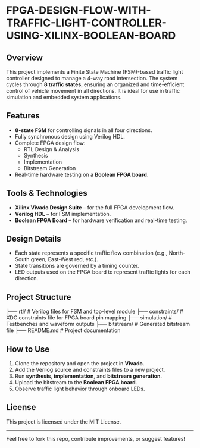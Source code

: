 # FPGA-DESIGN-FLOW-WITH-TRAFFIC-LIGHT-CONTROLLER-USING-XILINX-BOOLEAN-BOARD

## Overview

This project implements a Finite State Machine (FSM)-based traffic light controller designed to manage a 4-way road intersection. The system cycles through **8 traffic states**, ensuring an organized and time-efficient control of vehicle movement in all directions. It is ideal for use in traffic simulation and embedded system applications.

## Features

- **8-state FSM** for controlling signals in all four directions.
- Fully synchronous design using Verilog HDL.
- Complete FPGA design flow:
  - RTL Design & Analysis
  - Synthesis
  - Implementation
  - Bitstream Generation
- Real-time hardware testing on a **Boolean FPGA board**.

## Tools & Technologies

- **Xilinx Vivado Design Suite** – for the full FPGA development flow.
- **Verilog HDL** – for FSM implementation.
- **Boolean FPGA Board** – for hardware verification and real-time testing.

## Design Details

- Each state represents a specific traffic flow combination (e.g., North-South green, East-West red, etc.).
- State transitions are governed by a timing counter.
- LED outputs used on the FPGA board to represent traffic lights for each direction.

## Project Structure
├── rtl/ # Verilog files for FSM and top-level module
├── constraints/ # XDC constraints file for FPGA board pin mapping
├── simulation/ # Testbenches and waveform outputs
├── bitstream/ # Generated bitstream file
├── README.md # Project documentation


## How to Use

1. Clone the repository and open the project in **Vivado**.
2. Add the Verilog source and constraints files to a new project.
3. Run **synthesis**, **implementation**, and **bitstream generation**.
4. Upload the bitstream to the **Boolean FPGA board**.
5. Observe traffic light behavior through onboard LEDs.

## License

This project is licensed under the MIT License.

---

Feel free to fork this repo, contribute improvements, or suggest features!


